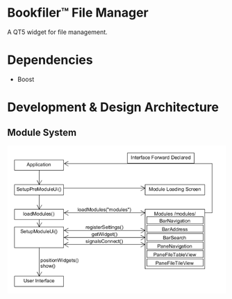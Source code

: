 # Bookfiler™ File Manager
A QT5 widget for file management.

# Dependencies
* Boost

# Development & Design Architecture

## Module System
![Module System](https://github.com/bradosia/BookFiler-File-Manager/blob/master/UML/module_system_D20200324.png)